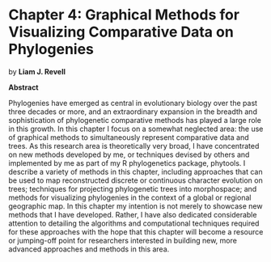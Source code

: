 # <strong>Chapter 4:</strong> Graphical Methods for Visualizing Comparative Data on Phylogenies

by **Liam J. Revell**

**Abstract**

Phylogenies have emerged as central in evolutionary biology over the past three decades or more, and an extraordinary expansion in the breadth and sophistication of phylogenetic comparative methods has played a large role in this growth. In this chapter I focus on a somewhat neglected area: the use of graphical methods to simultaneously represent comparative data and trees. As this research area is theoretically very broad, I have concentrated on new methods developed by me, or techniques devised by others and implemented by me as part of my R phylogenetics package, phytools. I describe a variety of methods in this chapter, including approaches that can be used to map reconstructed discrete or continuous character evolution on trees; techniques for projecting phylogenetic trees into morphospace; and methods for visualizing phylogenies in the context of a global or regional geographic map. In this chapter my intention is not merely to showcase new methods that I have developed. Rather, I have also dedicated considerable attention to detailing the algorithms and computational techniques required for these approaches with the hope that this chapter will become a resource or jumping-off point for researchers interested in building new, more advanced approaches and methods in this area.
